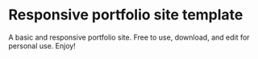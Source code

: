 # Responsive portfolio site template
A basic and responsive portfolio site. Free to use, download, and edit for personal use. Enjoy!

